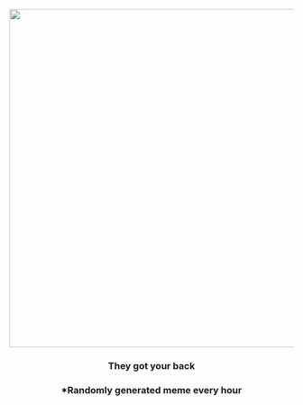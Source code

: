 <p align="center">
        <img src="https://i.redd.it/5qgi5va8pso81.gif" width="600" height="600">
        </p>
        <h3 align="center">They got your back</h3>
        <h3 align="center">*Randomly generated meme every hour</h3>
    